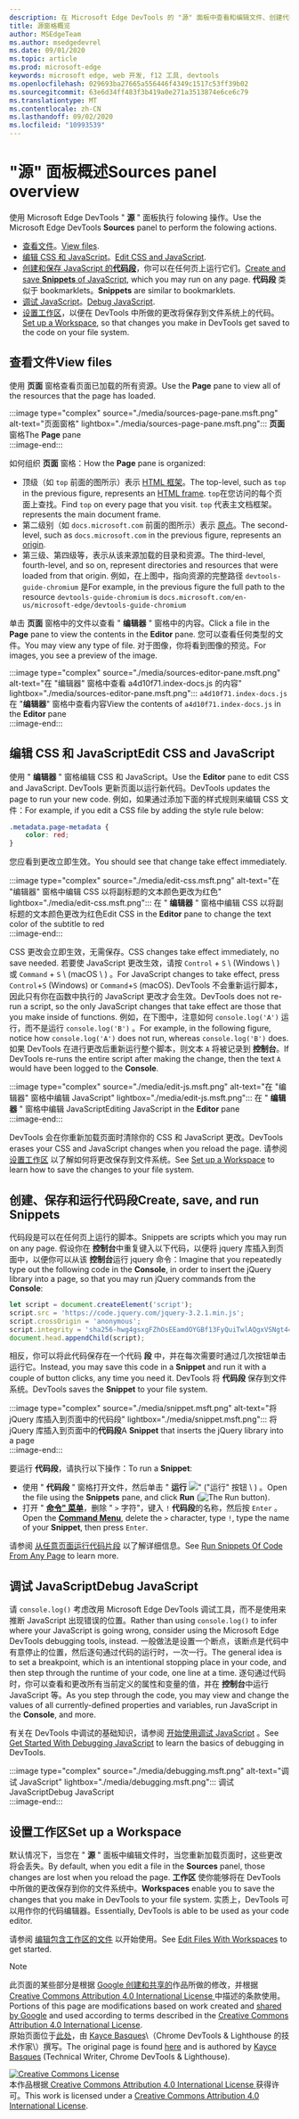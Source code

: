 ```yaml
---
description: 在 Microsoft Edge DevTools 的 "源" 面板中查看和编辑文件、创建代码段、调试 JavaScript 和设置工作区。
title: 源窗格概览
author: MSEdgeTeam
ms.author: msedgedevrel
ms.date: 09/01/2020
ms.topic: article
ms.prod: microsoft-edge
keywords: microsoft edge, web 开发, f12 工具, devtools
ms.openlocfilehash: 029693ba27665a556446f4349c1517c53ff39b02
ms.sourcegitcommit: 63e6d34ff483f3b419a0e271a3513874e6ce6c79
ms.translationtype: MT
ms.contentlocale: zh-CN
ms.lasthandoff: 09/02/2020
ms.locfileid: "10993539"
---
```

<!-- Copyright Kayce Basques 

   Licensed under the Apache License, Version 2.0 (the "License");
   you may not use this file except in compliance with the License.
   You may obtain a copy of the License at

       https://www.apache.org/licenses/LICENSE-2.0

   Unless required by applicable law or agreed to in writing, software
   distributed under the License is distributed on an "AS IS" BASIS,
   WITHOUT WARRANTIES OR CONDITIONS OF ANY KIND, either express or implied.
   See the License for the specific language governing permissions and
   limitations under the License.  -->







# <span data-ttu-id="05fe6-104">"源" 面板概述</span><span class="sxs-lookup"><span data-stu-id="05fe6-104">Sources panel overview</span></span> 



<span data-ttu-id="05fe6-105">使用 Microsoft Edge DevTools " **源** " 面板执行 folowing 操作。</span><span class="sxs-lookup"><span data-stu-id="05fe6-105">Use the Microsoft Edge DevTools **Sources** panel to perform the folowing actions.</span></span>  

*   <span data-ttu-id="05fe6-106">[查看文件](#view-files)。</span><span class="sxs-lookup"><span data-stu-id="05fe6-106">[View files](#view-files).</span></span>  
*   <span data-ttu-id="05fe6-107">[编辑 CSS 和 JavaScript](#edit-css-and-javascript)。</span><span class="sxs-lookup"><span data-stu-id="05fe6-107">[Edit CSS and JavaScript](#edit-css-and-javascript).</span></span>  
*   <span data-ttu-id="05fe6-108">[创建和保存 JavaScript 的**代码段**](#create-save-and-run-snippets)，你可以在任何页上运行它们。</span><span class="sxs-lookup"><span data-stu-id="05fe6-108">[Create and save **Snippets** of JavaScript](#create-save-and-run-snippets), which you may run on any page.</span></span>  <span data-ttu-id="05fe6-109">**代码段** 类似于 bookmarklets。</span><span class="sxs-lookup"><span data-stu-id="05fe6-109">**Snippets** are similar to bookmarklets.</span></span>  
*   <span data-ttu-id="05fe6-110">[调试 JavaScript](#debug-javascript)。</span><span class="sxs-lookup"><span data-stu-id="05fe6-110">[Debug JavaScript](#debug-javascript).</span></span>  
*   <span data-ttu-id="05fe6-111">[设置工作区](#set-up-a-workspace)，以便在 DevTools 中所做的更改将保存到文件系统上的代码。</span><span class="sxs-lookup"><span data-stu-id="05fe6-111">[Set up a Workspace](#set-up-a-workspace), so that changes you make in DevTools get saved to the code on your file system.</span></span>  
    
## <span data-ttu-id="05fe6-112">查看文件</span><span class="sxs-lookup"><span data-stu-id="05fe6-112">View files</span></span> 

<span data-ttu-id="05fe6-113">使用 **页面** 窗格查看页面已加载的所有资源。</span><span class="sxs-lookup"><span data-stu-id="05fe6-113">Use the **Page** pane to view all of the resources that the page has loaded.</span></span>

:::image type="complex" source="./media/sources-page-pane.msft.png" alt-text="页面窗格" lightbox="./media/sources-page-pane.msft.png":::
   <span data-ttu-id="05fe6-115">**页面**窗格</span><span class="sxs-lookup"><span data-stu-id="05fe6-115">The **Page** pane</span></span>  
:::image-end:::  

<span data-ttu-id="05fe6-116">如何组织 **页面** 窗格：</span><span class="sxs-lookup"><span data-stu-id="05fe6-116">How the **Page** pane is organized:</span></span>  
*   <span data-ttu-id="05fe6-117">顶级（如 `top` 前面的图所示）表示 [HTML 框架][W3CHtml4Frames]。</span><span class="sxs-lookup"><span data-stu-id="05fe6-117">The top-level, such as `top` in the previous figure, represents an [HTML frame][W3CHtml4Frames].</span></span>  <span data-ttu-id="05fe6-118">`top`在您访问的每个页面上查找。</span><span class="sxs-lookup"><span data-stu-id="05fe6-118">Find `top` on every page that you visit.</span></span>  `top` <span data-ttu-id="05fe6-119">代表主文档框架。</span><span class="sxs-lookup"><span data-stu-id="05fe6-119">represents the main document frame.</span></span>  
*   <span data-ttu-id="05fe6-120">第二级别（如 `docs.microsoft.com` 前面的图所示）表示 [原点][HtmlstandardOrigin]。</span><span class="sxs-lookup"><span data-stu-id="05fe6-120">The second-level, such as `docs.microsoft.com` in the previous figure, represents an [origin][HtmlstandardOrigin].</span></span>  
*   <span data-ttu-id="05fe6-121">第三级、第四级等，表示从该来源加载的目录和资源。</span><span class="sxs-lookup"><span data-stu-id="05fe6-121">The third-level, fourth-level, and so on, represent directories and resources that were loaded from that origin.</span></span>  <span data-ttu-id="05fe6-122">例如，在上图中，指向资源的完整路径 `devtools-guide-chromium` 是</span><span class="sxs-lookup"><span data-stu-id="05fe6-122">For example, in the previous figure the full path to the resource `devtools-guide-chromium` is</span></span> `docs.microsoft.com/en-us/microsoft-edge/devtools-guide-chromium`  
    
<span data-ttu-id="05fe6-123">单击 **页面** 窗格中的文件以查看 " **编辑器** " 窗格中的内容。</span><span class="sxs-lookup"><span data-stu-id="05fe6-123">Click a file in the **Page** pane to view the contents in the **Editor** pane.</span></span>  <span data-ttu-id="05fe6-124">您可以查看任何类型的文件。</span><span class="sxs-lookup"><span data-stu-id="05fe6-124">You may view any type of file.</span></span>  <span data-ttu-id="05fe6-125">对于图像，你将看到图像的预览。</span><span class="sxs-lookup"><span data-stu-id="05fe6-125">For images, you see a preview of the image.</span></span>  

:::image type="complex" source="./media/sources-editor-pane.msft.png" alt-text="在 "编辑器" 窗格中查看 a4d10f71.index-docs.js 的内容" lightbox="./media/sources-editor-pane.msft.png":::
   <span data-ttu-id="05fe6-127">`a4d10f71.index-docs.js`在 "**编辑器**" 窗格中查看内容</span><span class="sxs-lookup"><span data-stu-id="05fe6-127">View the contents of `a4d10f71.index-docs.js` in the **Editor** pane</span></span>  
:::image-end:::  

## <span data-ttu-id="05fe6-128">编辑 CSS 和 JavaScript</span><span class="sxs-lookup"><span data-stu-id="05fe6-128">Edit CSS and JavaScript</span></span> 

<span data-ttu-id="05fe6-129">使用 " **编辑器** " 窗格编辑 CSS 和 JavaScript。</span><span class="sxs-lookup"><span data-stu-id="05fe6-129">Use the **Editor** pane to edit CSS and JavaScript.</span></span>  <span data-ttu-id="05fe6-130">DevTools 更新页面以运行新代码。</span><span class="sxs-lookup"><span data-stu-id="05fe6-130">DevTools updates the page to run your new code.</span></span>  <span data-ttu-id="05fe6-131">例如，如果通过添加下面的样式规则来编辑 CSS 文件：</span><span class="sxs-lookup"><span data-stu-id="05fe6-131">For example, if you edit a CSS file by adding the style rule below:</span></span>

```css
.metadata.page-metadata {
    color: red;
}
```

<span data-ttu-id="05fe6-132">您应看到更改立即生效。</span><span class="sxs-lookup"><span data-stu-id="05fe6-132">You should see that change take effect immediately.</span></span>

:::image type="complex" source="./media/edit-css.msft.png" alt-text="在 "编辑器" 窗格中编辑 CSS 以将副标题的文本颜色更改为红色" lightbox="./media/edit-css.msft.png":::
   <span data-ttu-id="05fe6-134">在 " **编辑器** " 窗格中编辑 CSS 以将副标题的文本颜色更改为红色</span><span class="sxs-lookup"><span data-stu-id="05fe6-134">Edit CSS in the **Editor** pane to change the text color of the subtitle to red</span></span>  
:::image-end:::  

<span data-ttu-id="05fe6-135">CSS 更改会立即生效，无需保存。</span><span class="sxs-lookup"><span data-stu-id="05fe6-135">CSS changes take effect immediately, no save needed.</span></span>  <span data-ttu-id="05fe6-136">若要使 JavaScript 更改生效，请按 `Control` + `S` \ (Windows \ ) 或 `Command` + `S` \ (macOS \ ) 。</span><span class="sxs-lookup"><span data-stu-id="05fe6-136">For JavaScript changes to take effect, press `Control`+`S` \(Windows\) or `Command`+`S` \(macOS\).</span></span>  <span data-ttu-id="05fe6-137">DevTools 不会重新运行脚本，因此只有你在函数中执行的 JavaScript 更改才会生效。</span><span class="sxs-lookup"><span data-stu-id="05fe6-137">DevTools does not re-run a script, so the only JavaScript changes that take effect are those that you make inside of functions.</span></span>  <span data-ttu-id="05fe6-138">例如，在下图中，注意如何 `console.log('A')` 运行，而不是运行 `console.log('B')` 。</span><span class="sxs-lookup"><span data-stu-id="05fe6-138">For example, in the following figure, notice how `console.log('A')` does not run, whereas `console.log('B')` does.</span></span>  <span data-ttu-id="05fe6-139">如果 DevTools 在进行更改后重新运行整个脚本，则文本 `A` 将被记录到 **控制台**。</span><span class="sxs-lookup"><span data-stu-id="05fe6-139">If DevTools re-runs the entire script after making the change, then the text `A` would have been logged to the **Console**.</span></span>  

:::image type="complex" source="./media/edit-js.msft.png" alt-text="在 "编辑器" 窗格中编辑 JavaScript" lightbox="./media/edit-js.msft.png":::
   <span data-ttu-id="05fe6-141">在 " **编辑器** " 窗格中编辑 JavaScript</span><span class="sxs-lookup"><span data-stu-id="05fe6-141">Editing JavaScript in the **Editor** pane</span></span>  
:::image-end:::  

<span data-ttu-id="05fe6-142">DevTools 会在你重新加载页面时清除你的 CSS 和 JavaScript 更改。</span><span class="sxs-lookup"><span data-stu-id="05fe6-142">DevTools erases your CSS and JavaScript changes when you reload the page.</span></span>  <span data-ttu-id="05fe6-143">请参阅 [设置工作区](#set-up-a-workspace) 以了解如何将更改保存到文件系统。</span><span class="sxs-lookup"><span data-stu-id="05fe6-143">See [Set up a Workspace](#set-up-a-workspace) to learn how to save the changes to your file system.</span></span>  

## <span data-ttu-id="05fe6-144">创建、保存和运行代码段</span><span class="sxs-lookup"><span data-stu-id="05fe6-144">Create, save, and run Snippets</span></span> 

<span data-ttu-id="05fe6-145">代码段是可以在任何页上运行的脚本。</span><span class="sxs-lookup"><span data-stu-id="05fe6-145">Snippets are scripts which you may run on any page.</span></span>  <span data-ttu-id="05fe6-146">假设你在 **控制台**中重复键入以下代码，以便将 jquery 库插入到页面中，以便你可以从该 **控制台**运行 jquery 命令：</span><span class="sxs-lookup"><span data-stu-id="05fe6-146">Imagine that you repeatedly type out the following code in the **Console**, in order to insert the jQuery library into a page, so that you may run jQuery commands from the **Console**:</span></span>  

```javascript
let script = document.createElement('script');
script.src = 'https://code.jquery.com/jquery-3.2.1.min.js';
script.crossOrigin = 'anonymous';
script.integrity = 'sha256-hwg4gsxgFZhOsEEamdOYGBf13FyQuiTwlAQgxVSNgt4=';
document.head.appendChild(script);
```  

<span data-ttu-id="05fe6-147">相反，你可以将此代码保存在一个代码 **段** 中，并在每次需要时通过几次按钮单击运行它。</span><span class="sxs-lookup"><span data-stu-id="05fe6-147">Instead, you may save this code in a **Snippet** and run it with a couple of button clicks, any time you need it.</span></span>  <span data-ttu-id="05fe6-148">DevTools 将 **代码段** 保存到文件系统。</span><span class="sxs-lookup"><span data-stu-id="05fe6-148">DevTools saves the **Snippet** to your file system.</span></span>  

:::image type="complex" source="./media/snippet.msft.png" alt-text="将 jQuery 库插入到页面中的代码段" lightbox="./media/snippet.msft.png":::
   <span data-ttu-id="05fe6-150">将 jQuery 库插入到页面中的**代码段**</span><span class="sxs-lookup"><span data-stu-id="05fe6-150">A **Snippet** that inserts the jQuery library into a page</span></span>  
:::image-end:::  

<span data-ttu-id="05fe6-151">要运行 **代码段**，请执行以下操作：</span><span class="sxs-lookup"><span data-stu-id="05fe6-151">To run a **Snippet**:</span></span>

*   <span data-ttu-id="05fe6-152">使用 " **代码段** " 窗格打开文件，然后单击 " **运行** ![ " ("运行" 按钮 ][ImageRunIcon] \ ) 。</span><span class="sxs-lookup"><span data-stu-id="05fe6-152">Open the file using the **Snippets** pane, and click **Run** \(![The Run button][ImageRunIcon]\).</span></span>  
*   <span data-ttu-id="05fe6-153">打开 " **[命令" 菜单][DevtoolsGuideChromiumCommandMenuIndex]**，删除 " `>` 字符"，键入 `!` **代码段**的名称，然后按 `Enter` 。</span><span class="sxs-lookup"><span data-stu-id="05fe6-153">Open the **[Command Menu][DevtoolsGuideChromiumCommandMenuIndex]**, delete the `>` character, type `!`, type the name of your **Snippet**, then press `Enter`.</span></span>  
    
<span data-ttu-id="05fe6-154">请参阅 [从任意页面运行代码片段][DevtoolsGuideChromiumJavascriptSnippets] 以了解详细信息。</span><span class="sxs-lookup"><span data-stu-id="05fe6-154">See [Run Snippets Of Code From Any Page][DevtoolsGuideChromiumJavascriptSnippets] to learn more.</span></span>

## <span data-ttu-id="05fe6-155">调试 JavaScript</span><span class="sxs-lookup"><span data-stu-id="05fe6-155">Debug JavaScript</span></span> 

<span data-ttu-id="05fe6-156">请 `console.log()` 考虑改用 Microsoft Edge DevTools 调试工具，而不是使用来推断 JavaScript 出现错误的位置。</span><span class="sxs-lookup"><span data-stu-id="05fe6-156">Rather than using `console.log()` to infer where your JavaScript is going wrong, consider using the Microsoft Edge DevTools debugging tools, instead.</span></span>  <span data-ttu-id="05fe6-157">一般做法是设置一个断点，该断点是代码中有意停止的位置，然后逐句通过代码的运行时，一次一行。</span><span class="sxs-lookup"><span data-stu-id="05fe6-157">The general idea is to set a breakpoint, which is an intentional stopping place in your code, and then step through the runtime of your code, one line at a time.</span></span>  <span data-ttu-id="05fe6-158">逐句通过代码时，你可以查看和更改所有当前定义的属性和变量的值，并在 **控制台**中运行 JavaScript 等。</span><span class="sxs-lookup"><span data-stu-id="05fe6-158">As you step through the code, you may view and change the values of all currently-defined properties and variables, run JavaScript in the **Console**, and more.</span></span>

<span data-ttu-id="05fe6-159">有关在 DevTools 中调试的基础知识，请参阅 [开始使用调试 JavaScript][DevtoolsGuideChromiumJavascriptIndex] 。</span><span class="sxs-lookup"><span data-stu-id="05fe6-159">See [Get Started With Debugging JavaScript][DevtoolsGuideChromiumJavascriptIndex] to learn the basics of debugging in DevTools.</span></span>

:::image type="complex" source="./media/debugging.msft.png" alt-text="调试 JavaScript" lightbox="./media/debugging.msft.png":::
   <span data-ttu-id="05fe6-161">调试 JavaScript</span><span class="sxs-lookup"><span data-stu-id="05fe6-161">Debug JavaScript</span></span>  
:::image-end:::  

## <span data-ttu-id="05fe6-162">设置工作区</span><span class="sxs-lookup"><span data-stu-id="05fe6-162">Set up a Workspace</span></span> 

<span data-ttu-id="05fe6-163">默认情况下，当您在 " **源** " 面板中编辑文件时，当您重新加载页面时，这些更改将会丢失。</span><span class="sxs-lookup"><span data-stu-id="05fe6-163">By default, when you edit a file in the **Sources** panel, those changes are lost when you reload the page.</span></span>  <span data-ttu-id="05fe6-164">**工作区** 使你能够将在 DevTools 中所做的更改保存到你的文件系统中。</span><span class="sxs-lookup"><span data-stu-id="05fe6-164">**Workspaces** enable you to save the changes that you make in DevTools to your file system.</span></span>  <span data-ttu-id="05fe6-165">实质上，DevTools 可以用作你的代码编辑器。</span><span class="sxs-lookup"><span data-stu-id="05fe6-165">Essentially, DevTools is able to be used as your code editor.</span></span>

<span data-ttu-id="05fe6-166">请参阅 [编辑包含工作区的文件][DevtoolsGuideChromiumWorkspacesIndex] 以开始使用。</span><span class="sxs-lookup"><span data-stu-id="05fe6-166">See [Edit Files With Workspaces][DevtoolsGuideChromiumWorkspacesIndex] to get started.</span></span>

<!--  
 


-->  

<!-- image links -->  

[ImageRunIcon]: ./media/run-snippet-icon.msft.png  

<!-- links -->  

[DevtoolsGuideChromiumCommandMenuIndex]: ./command-menu/index.md "使用 Microsoft Edge 开发人员工具命令菜单运行命令"  
[DevtoolsGuideChromiumJavascriptIndex]: ./javascript/index.md "在 Microsoft Edge DevTools 中开始使用调试 JavaScript"  
[DevtoolsGuideChromiumJavascriptSnippets]: ./javascript/snippets.md "在具有 Microsoft Edge DevTools 的任何页面上运行 JavaScript 片段"  
[DevtoolsGuideChromiumWorkspacesIndex]: ./workspaces/index.md "编辑具有工作区的文件"  

[HtmlstandardOrigin]: https://html.spec.whatwg.org/multipage/origin.html#origin "原创-HTML 标准"  

[W3CHtml4Frames]: https://w3.org/TR/html401/present/frames.html "框架 |W3C"  

> [!NOTE]
> <span data-ttu-id="05fe6-173">此页面的某些部分是根据 [Google 创建和共享的][GoogleSitePolicies]作品所做的修改，并根据[ Creative Commons Attribution 4.0 International License ][CCA4IL]中描述的条款使用。</span><span class="sxs-lookup"><span data-stu-id="05fe6-173">Portions of this page are modifications based on work created and [shared by Google][GoogleSitePolicies] and used according to terms described in the [Creative Commons Attribution 4.0 International License][CCA4IL].</span></span>  
> <span data-ttu-id="05fe6-174">原始页面位于[此处](https://developers.google.com/web/tools/chrome-devtools/sources)，由 [Kayce Basques][KayceBasques]\（Chrome DevTools \& Lighthouse 的技术作家\）撰写。</span><span class="sxs-lookup"><span data-stu-id="05fe6-174">The original page is found [here](https://developers.google.com/web/tools/chrome-devtools/sources) and is authored by [Kayce Basques][KayceBasques] \(Technical Writer, Chrome DevTools \& Lighthouse\).</span></span>  

[![Creative Commons License][CCby4Image]][CCA4IL]  
<span data-ttu-id="05fe6-176">本作品根据[ Creative Commons Attribution 4.0 International License ][CCA4IL]获得许可。</span><span class="sxs-lookup"><span data-stu-id="05fe6-176">This work is licensed under a [Creative Commons Attribution 4.0 International License][CCA4IL].</span></span>  

[CCA4IL]: https://creativecommons.org/licenses/by/4.0  
[CCby4Image]: https://i.creativecommons.org/l/by/4.0/88x31.png  
[GoogleSitePolicies]: https://developers.google.com/terms/site-policies  
[KayceBasques]: https://developers.google.com/web/resources/contributors/kaycebasques  
